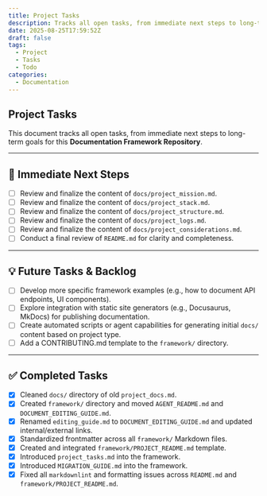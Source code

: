 ```yaml
---
title: Project Tasks
description: Tracks all open tasks, from immediate next steps to long-term goals for this framework repository.
date: 2025-08-25T17:59:52Z
draft: false
tags:
  - Project
  - Tasks
  - Todo
categories:
  - Documentation
---
```


## Project Tasks

This document tracks all open tasks, from immediate next steps to long-term goals for this **Documentation Framework Repository**.

---

## 🎯 Immediate Next Steps

* [ ] Review and finalize the content of `docs/project_mission.md`.
* [ ] Review and finalize the content of `docs/project_stack.md`.
* [ ] Review and finalize the content of `docs/project_structure.md`.
* [ ] Review and finalize the content of `docs/project_logs.md`.
* [ ] Review and finalize the content of `docs/project_considerations.md`.
* [ ] Conduct a final review of `README.md` for clarity and completeness.

---

## 💡 Future Tasks & Backlog

* [ ] Develop more specific framework examples (e.g., how to document API endpoints, UI components).
* [ ] Explore integration with static site generators (e.g., Docusaurus, MkDocs) for publishing documentation.
* [ ] Create automated scripts or agent capabilities for generating initial `docs/` content based on project type.
* [ ] Add a CONTRIBUTING.md template to the `framework/` directory.

---

## ✅ Completed Tasks

* [x] Cleaned `docs/` directory of old `project_docs.md`.
* [x] Created `framework/` directory and moved `AGENT_README.md` and `DOCUMENT_EDITING_GUIDE.md`.
* [x] Renamed `editing_guide.md` to `DOCUMENT_EDITING_GUIDE.md` and updated internal/external links.
* [x] Standardized frontmatter across all `framework/` Markdown files.
* [x] Created and integrated `framework/PROJECT_README.md` template.
* [x] Introduced `project_tasks.md` into the framework.
* [x] Introduced `MIGRATION_GUIDE.md` into the framework.
* [x] Fixed all `markdownlint` and formatting issues across `README.md` and `framework/PROJECT_README.md`.
